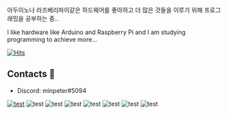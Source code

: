 
아두이노나 라즈베리파이같은 하드웨어를 좋아하고 더 많은 것들을 이루기 위해 프로그래밍을 공부하는 중..

I like hardware like Arduino and Raspberry Pi and I am studying programming to achieve more...



[![Hits](https://hits.seeyoufarm.com/api/count/incr/badge.svg?url=https%3A%2F%2Fgithub.com%2Fminpeter&count_bg=%2379C83D&title_bg=%23555555&icon=&icon_color=%23E7E7E7&title=visitant&edge_flat=false)](https://github.com/minpeter)



## Contacts :postbox:
- Discord: minpeter#5094

[![test](https://img.shields.io/github/languages/count/beygee/survive)](https://github.com/minpeter)
![test](https://img.shields.io/github/languages/top/beygee/survive)
![test](https://img.shields.io/github/languages/code-size/beygee/survive)
![test](https://img.shields.io/github/repo-size/beygee/survive)
![test](https://img.shields.io/github/issues/beygee/survive)
![test](https://img.shields.io/github/issues-closed/beygee/survive)
![test](https://img.shields.io/github/commit-activity/w/beygee/survive)
![test](https://img.shields.io/github/last-commit/beygee/survive)
